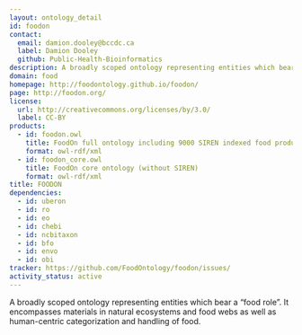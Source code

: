 ```yaml
---
layout: ontology_detail
id: foodon
contact:
  email: damion.dooley@bccdc.ca
  label: Damion Dooley
  github: Public-Health-Bioinformatics
description: A broadly scoped ontology representing entities which bear a “food role”.  It encompasses materials in natural ecosystems and food webs as well as human-centric categorization and handling of food.
domain: food
homepage: http://foodontology.github.io/foodon/
page: http://foodon.org/
license:
  url: http://creativecommons.org/licenses/by/3.0/
  label: CC-BY
products:
  - id: foodon.owl
    title: FoodOn full ontology including 9000 SIREN indexed food products
    format: owl-rdf/xml
  - id: foodon_core.owl
    title: FoodOn core ontology (without SIREN)
    format: owl-rdf/xml
title: FOODON
dependencies:
  - id: uberon
  - id: ro
  - id: eo
  - id: chebi
  - id: ncbitaxon
  - id: bfo
  - id: envo
  - id: obi
tracker: https://github.com/FoodOntology/foodon/issues/
activity_status: active
---
```


A broadly scoped ontology representing entities which bear a “food role”.  It encompasses materials in natural ecosystems and food webs as well as human-centric categorization and handling of food.
